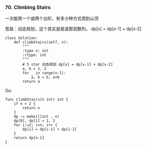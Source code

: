 ### 70. Climbing Stairs

一次能爬一个或两个台阶，有多少种方式爬到山顶

思路：动态规划，这个其实是斐波那契数列， dp[x] = dp[x-1] + dp[x-2]

```
class Solution:
    def climbStairs(self, n):
        """
        :type n: int
        :rtype: int
        """
        # 5 star 动态规划 dp[x] = dp[x-1] + dp[x-2]
        a, b = 1, 2
        for _ in range(n-1):
            a, b = b, a+b
        return a
```

Go:

```
func climbStairs(n int) int {
	if n < 2 {
		return n
	}
	dp := make([]int , n)
	dp[0], dp[1] = 1, 2
	for i:=2; i<n; i++ {
		dp[i] = dp[i-1] + dp[i-2]
	}
	return dp[n-1]
}
```
